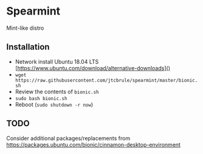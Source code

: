 # Spearmint

Mint-like distro

## Installation

- Network install Ubuntu 18.04 LTS [https://www.ubuntu.com/download/alternative-downloads]()
- `wget https://raw.githubusercontent.com/jtcbrule/spearmint/master/bionic.sh`
- Review the contents of `bionic.sh`
- `sudo bash bionic.sh`
- Reboot (`sudo shutdown -r now`)

## TODO

Consider additional packages/replacements from https://packages.ubuntu.com/bionic/cinnamon-desktop-environment

